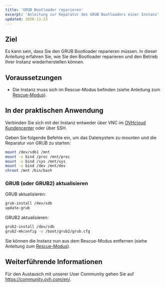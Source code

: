 ```yaml
---
title: 'GRUB Bootloader reparieren'
excerpt: 'Anleitung zur Reparatur des GRUB Bootloaders einer Instanz'
updated: 2020-11-23
---
```


## Ziel

Es kann sein, dass Sie den GRUB Bootloader reparieren müssen. In dieser Anleitung erfahren Sie, wie Sie den Bootloader reparieren und den Betrieb Ihrer Instanz wiederherstellen können.

## Voraussetzungen

- Die Instanz muss sich im Rescue-Modus befinden (siehe Anleitung zum [Rescue-Modus](/pages/public_cloud/compute/put_an_instance_in_rescue_mode)).

## In der praktischen Anwendung

Verbinden Sie sich mit der Instanz entweder über VNC im [OVHcloud Kundencenter](/links/manager) oder über SSH.

Geben Sie folgende Befehle ein, um das Dateisystem zu mounten und die Reparatur von GRUB zu starten:

```sh
mount /dev/sdb1 /mnt
mount -o bind /proc /mnt/proc
mount -o bind /sys /mnt/sys
mount -o bind /dev /mnt/dev
chroot /mnt /bin/bash
```

### GRUB (oder GRUB2) aktualisieren

GRUB aktualisieren:

```sh
grub-install /dev/sdb
update-grub
```

GRUB2 aktualisieren:

```sh
grub2-install /dev/sdb
grub2-mkconfig -o /boot/grub2/grub.cfg
```

Sie können die Instanz nun aus dem Rescue-Modus entfernen (siehe Anleitung zum [Rescue-Modus](/pages/public_cloud/compute/put_an_instance_in_rescue_mode)).

## Weiterführende Informationen

Für den Austausch mit unserer User Community gehen Sie auf <https://community.ovh.com/en/>.
